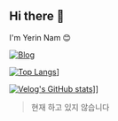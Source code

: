 ## Hi there 👋
I'm Yerin Nam 😊

[![Blog](https://img.shields.io/badge/Blog-0073e6?logo=blogger&logoColor=white)]([https://yourblog.com](https://blog.naver.com/nyl0522))

[![Top Langs](https://github-readme-stats.vercel.app/api/top-langs/?username=yerinNam)](https://github.com/anuraghazra/github-readme-stats)]

[![Velog's GitHub stats](https://velog-readme-stats.vercel.app/api?name=nyl0522)](https://velog.io/@nyl0522/posts)]]
> 현재 하고 있지 않습니다
